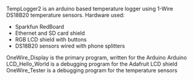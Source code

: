 TempLogger2 is an arduino based temperature logger using 1-Wire DS18B20 temperature sensors.  Hardware used:  
- Sparkfun RedBoard
- Ethernet and SD card shield
- RGB LCD shield with buttons
- DS18B20 sensors wired with phone splitters

OneWire_Display is the primary program, written for the Arduino Arduino  
LCD_Hello_World is a debugging program for the Adafruit LCD shield  
OneWire_Tester is a debugging program for the temperature sensors

